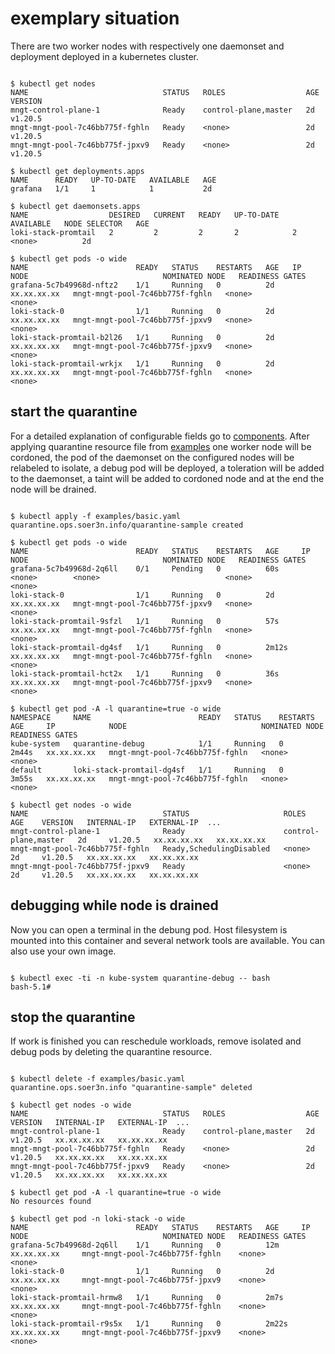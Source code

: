 # exemplary situation

There are two worker nodes with respectively one daemonset and deployment deployed in a kubernetes cluster.

```

$ kubectl get nodes 
NAME                              STATUS   ROLES                  AGE     VERSION
mngt-control-plane-1              Ready    control-plane,master   2d      v1.20.5
mngt-mngt-pool-7c46bb775f-fghln   Ready    <none>                 2d      v1.20.5
mngt-mngt-pool-7c46bb775f-jpxv9   Ready    <none>                 2d      v1.20.5

$ kubectl get deployments.apps
NAME      READY   UP-TO-DATE   AVAILABLE   AGE
grafana   1/1     1            1           2d

$ kubectl get daemonsets.apps
NAME                  DESIRED   CURRENT   READY   UP-TO-DATE   AVAILABLE   NODE SELECTOR   AGE
loki-stack-promtail   2         2         2       2            2           <none>          2d

$ kubectl get pods -o wide
NAME                        READY   STATUS    RESTARTS   AGE   IP            NODE                              NOMINATED NODE   READINESS GATES
grafana-5c7b49968d-nftz2    1/1     Running   0          2d    xx.xx.xx.xx   mngt-mngt-pool-7c46bb775f-fghln   <none>           <none>
loki-stack-0                1/1     Running   0          2d    xx.xx.xx.xx   mngt-mngt-pool-7c46bb775f-jpxv9   <none>           <none>
loki-stack-promtail-b2l26   1/1     Running   0          2d    xx.xx.xx.xx   mngt-mngt-pool-7c46bb775f-jpxv9   <none>           <none>
loki-stack-promtail-wrkjx   1/1     Running   0          2d    xx.xx.xx.xx   mngt-mngt-pool-7c46bb775f-fghln   <none>           <none>

```

## start the quarantine

For a detailed explanation of configurable fields go to [components](COMPONENTS.md). After applying quarantine resource file from [examples](../examples/basic.yaml) one worker node will be cordoned, the pod of the daemonset on the configured nodes will be relabeled to isolate, a debug pod will be deployed, a toleration will be added to the daemonset, a taint will be added to cordoned node and at the end the node will be drained. 

```

$ kubectl apply -f examples/basic.yaml 
quarantine.ops.soer3n.info/quarantine-sample created

$ kubectl get pods -o wide
NAME                        READY   STATUS    RESTARTS   AGE     IP            NODE                              NOMINATED NODE   READINESS GATES
grafana-5c7b49968d-2q6ll    0/1     Pending   0          60s     <none>        <none>                            <none>           <none>
loki-stack-0                1/1     Running   0          2d      xx.xx.xx.xx   mngt-mngt-pool-7c46bb775f-jpxv9   <none>           <none>
loki-stack-promtail-9sfzl   1/1     Running   0          57s     xx.xx.xx.xx   mngt-mngt-pool-7c46bb775f-fghln   <none>           <none>
loki-stack-promtail-dg4sf   1/1     Running   0          2m12s   xx.xx.xx.xx   mngt-mngt-pool-7c46bb775f-fghln   <none>           <none>
loki-stack-promtail-hct2x   1/1     Running   0          36s     xx.xx.xx.xx   mngt-mngt-pool-7c46bb775f-jpxv9   <none>           <none>

$ kubectl get pod -A -l quarantine=true -o wide
NAMESPACE     NAME                        READY   STATUS    RESTARTS   AGE     IP            NODE                              NOMINATED NODE   READINESS GATES
kube-system   quarantine-debug            1/1     Running   0          2m44s   xx.xx.xx.xx   mngt-mngt-pool-7c46bb775f-fghln   <none>    <none>
default       loki-stack-promtail-dg4sf   1/1     Running   0          3m55s   xx.xx.xx.xx   mngt-mngt-pool-7c46bb775f-fghln   <none>    <none>

$ kubectl get nodes -o wide
NAME                              STATUS                     ROLES                  AGE    VERSION   INTERNAL-IP   EXTERNAL-IP  ...
mngt-control-plane-1              Ready                      control-plane,master   2d     v1.20.5   xx.xx.xx.xx   xx.xx.xx.xx  
mngt-mngt-pool-7c46bb775f-fghln   Ready,SchedulingDisabled   <none>                 2d     v1.20.5   xx.xx.xx.xx   xx.xx.xx.xx 
mngt-mngt-pool-7c46bb775f-jpxv9   Ready                      <none>                 2d     v1.20.5   xx.xx.xx.xx   xx.xx.xx.xx   

```

## debugging while node is drained

Now you can open a terminal in the debung pod. Host filesystem is mounted into this container and several network tools are available. You can also use your own image.

```

$ kubectl exec -ti -n kube-system quarantine-debug -- bash
bash-5.1# 

```


## stop the quarantine

If work is finished you can reschedule workloads, remove isolated and debug pods by deleting the quarantine resource.

```

$ kubectl delete -f examples/basic.yaml 
quarantine.ops.soer3n.info "quarantine-sample" deleted

$ kubectl get nodes -o wide
NAME                              STATUS   ROLES                  AGE    VERSION   INTERNAL-IP   EXTERNAL-IP  ...    
mngt-control-plane-1              Ready    control-plane,master   2d     v1.20.5   xx.xx.xx.xx   xx.xx.xx.xx     
mngt-mngt-pool-7c46bb775f-fghln   Ready    <none>                 2d     v1.20.5   xx.xx.xx.xx   xx.xx.xx.xx
mngt-mngt-pool-7c46bb775f-jpxv9   Ready    <none>                 2d     v1.20.5   xx.xx.xx.xx   xx.xx.xx.xx

$ kubectl get pod -A -l quarantine=true -o wide
No resources found

$ kubectl get pod -n loki-stack -o wide
NAME                        READY   STATUS    RESTARTS   AGE     IP               NODE                              NOMINATED NODE   READINESS GATES
grafana-5c7b49968d-2q6ll    1/1     Running   0          12m     xx.xx.xx.xx     mngt-mngt-pool-7c46bb775f-fghln    <none>           <none>
loki-stack-0                1/1     Running   0          2d      xx.xx.xx.xx     mngt-mngt-pool-7c46bb775f-jpxv9    <none>           <none>
loki-stack-promtail-hrmw8   1/1     Running   0          2m7s    xx.xx.xx.xx     mngt-mngt-pool-7c46bb775f-fghln    <none>           <none>
loki-stack-promtail-r9s5x   1/1     Running   0          2m22s   xx.xx.xx.xx     mngt-mngt-pool-7c46bb775f-jpxv9    <none>           <none>

```
